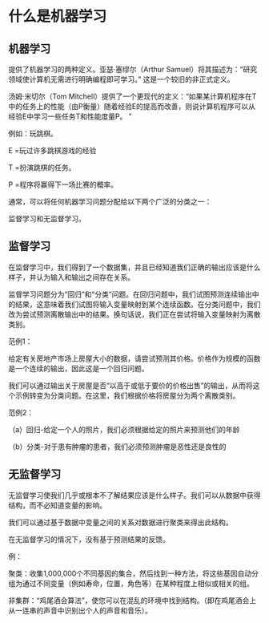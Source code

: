 # 什么是机器学习

## 机器学习

提供了机器学习的两种定义。亚瑟·塞缪尔（Arthur Samuel）将其描述为：“研究领域使计算机无需进行明确编程即可学习。” 这是一个较旧的非正式定义。

汤姆·米切尔（Tom Mitchell）提供了一个更现代的定义：“如果某计算机程序在T中的任务上的性能（由P衡量）随着经验E的提高而改善，则说计算机程序可以从经验E中学习一些任务T和性能度量P。 ”

例如：玩跳棋。

E =玩过许多跳棋游戏的经验

T =扮演跳棋的任务。

P =程序将赢得下一场比赛的概率。

通常，可以将任何机器学习问题分配给以下两个广泛的分类之一：

监督学习和无监督学习。

## 监督学习

在监督学习中，我们得到了一个数据集，并且已经知道我们正确的输出应该是什么样子，并认为输入和输出之间存在关系。

监督学习问题分为“回归”和“分类”问题。在回归问题中，我们试图预测连续输出中的结果，这意味着我们试图将输入变量映射到某个连续函数。在分类问题中，我们改为尝试预测离散输出中的结果。换句话说，我们正在尝试将输入变量映射为离散类别。

范例1：

给定有关房地产市场上房屋大小的数据，请尝试预测其价格。价格作为规模的函数是一个连续的输出，因此这是一个回归问题。

我们可以通过输出关于房屋是否“以高于或低于要价的价格出售”的输出，从而将这个示例转变为分类问题。在这里，我们根据价格将房屋分为两个离散类别。

范例2：

（a）回归-给定一个人的照片，我们必须根据给定的照片来预测他们的年龄

（b）分类-对于患有肿瘤的患者，我们必须预测肿瘤是恶性还是良性的

## 无监督学习

无监督学习使我们几乎或根本不了解结果应该是什么样子。我们可以从数据中获得结构，而不必知道变量的影响。

我们可以通过基于数据中变量之间的关系对数据进行聚类来得出此结构。

在无监督学习的情况下，没有基于预测结果的反馈。

例：

聚类：收集1,000,000个不同基因的集合，然后找到一种方法，将这些基因自动分组为通过不同变量（例如寿命，位置，角色等）在某种程度上相似或相关的组。

非集群：“鸡尾酒会算法”，使您可以在混乱的环境中找到结构。（即在鸡尾酒会上从一连串的声音中识别出个人的声音和音乐）。
